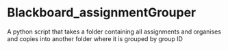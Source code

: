 Blackboard_assignmentGrouper
============================

A python script that takes a folder containing all assignments and organises and copies into another folder where it
is grouped by group ID
